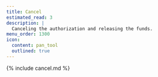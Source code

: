 ```yaml
---
title: Cancel
estimated_read: 3
description: |
  Canceling the authorization and releasing the funds.
menu_order: 1300
icon:
  content: pan_tool
  outlined: true
---
```


{% include cancel.md %}
